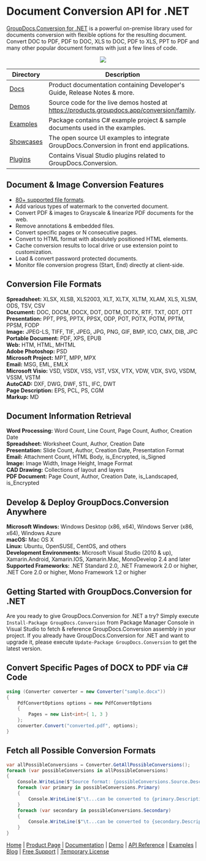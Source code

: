 # Document Conversion API for .NET

[GroupDocs.Conversion for .NET](https://products.groupdocs.com/conversion/net) is a powerful on-premise library used for documents conversion with flexible options for the resulting document. Convert DOC to PDF, PDF to DOC, XLS to DOC, PDF to XLS, PPT to PDF and many other popular document formats with just a few lines of code.

<p align="center">

  <a title="Download complete GroupDocs.Conversion for .NET source code" href="https://github.com/groupdocs-conversion/GroupDocs.Conversion-for-.NET/archive/master.zip">
	<img src="https://raw.github.com/AsposeExamples/java-examples-dashboard/master/images/downloadZip-Button-Large.png" />
  </a>
</p>

Directory | Description
--------- | -----------
[Docs](https://github.com/groupdocs-conversion/GroupDocs.Conversion-for-.NET/tree/master/Examples)  | Product documentation containing Developer's Guide, Release Notes & more.
[Demos](https://github.com/groupdocs-conversion/GroupDocs.Conversion-for-.NET/tree/master/Demos)  | Source code for the live demos hosted at https://products.groupdocs.app/conversion/family.
[Examples](https://github.com/groupdocs-conversion/GroupDocs.Conversion-for-.NET/tree/master/Examples)  | Package contains C# example project & sample documents used in the examples.
[Showcases](https://github.com/groupdocs-conversion/GroupDocs.Conversion-for-.NET/tree/master/Showcases)  | The open source UI examples to integrate GroupDocs.Conversion in front end applications. 
[Plugins](https://github.com/groupdocs-conversion/GroupDocs.Conversion-for-.NET/tree/master/Plugins)  | Contains Visual Studio plugins related to GroupDocs.Conversion.

## Document & Image Conversion Features

- [80+ supported file formats](https://docs.groupdocs.com/conversion/net/supported-document-formats/).
- Add various types of watermark to the converted document.
- Convert PDF & images to Grayscale & linearize PDF documents for the web.
- Remove annotations & embedded files.
- Convert specific pages or N consecutive pages.
- Convert to HTML format with absolutely positioned HTML elements.
- Cache conversion results to local drive or use extension point to customization.
- Load & convert password protected documents.
- Monitor file conversion progress (Start, End) directly at client-side.

## Conversion File Formats

**Spreadsheet:** XLSX, XLSB, XLS2003, XLT, XLTX, XLTM, XLAM, XLS, XLSM, ODS, TSV, CSV\
**Document:** DOC, DOCM, DOCX, DOT, DOTM, DOTX, RTF, TXT, ODT, OTT\
**Presentation:** PPT, PPS, PPTX, PPSX, ODP, POT, POTX, POTM, PPTM, PPSM, FODP\
**Image:** JPEG-LS, TIFF, TIF, JPEG, JPG, PNG, GIF, BMP, ICO, CMX, DIB, JPC\
**Portable Document:** PDF, XPS, EPUB\
**Web:** HTM, HTML, MHTML\
**Adobe Photoshop:** PSD\
**Microsoft Project:** MPT, MPP, MPX\
**Email:** MSG, EML, EMLX\
**Microsoft Visio:** VSD, VSDX, VSS, VST, VSX, VTX, VDW, VDX, SVG, VSDM, VSSM, VSTM\
**AutoCAD:** DXF, DWG, DWF, STL, IFC, DWT\
**Page Description:** EPS, PCL, PS, CGM\
**Markup:** MD

## Document Information Retrieval

**Word Processing:** Word Count, Line Count, Page Count, Author, Creation Date\
**Spreadsheet:** Worksheet Count, Author, Creation Date\
**Presentation:** Slide Count, Author, Creation Date, Presentation Format\
**Email:** Attachment Count, HTML Body, is_Encrypted, is_Signed\
**Image:** Image Width, Image Height, Image Format\
**CAD Drawing:** Collections of layout and layers\
**PDF Document:** Page Count, Author, Creation Date, is_Landscaped, is_Encrypted

## Develop & Deploy GroupDocs.Conversion Anywhere

**Microsoft Windows:** Windows Desktop (x86, x64), Windows Server (x86, x64), Windows Azure\
**macOS:** Mac OS X\
**Linux:** Ubuntu, OpenSUSE, CentOS, and others\
**Development Environments:** Microsoft Visual Studio (2010 & up), Xamarin.Android, Xamarin.IOS, Xamarin.Mac, MonoDevelop 2.4 and later\
**Supported Frameworks:** .NET Standard 2.0, .NET Framework 2.0 or higher, .NET Core 2.0 or higher, Mono Framework 1.2 or higher

## Getting Started with GroupDocs.Conversion for .NET

Are you ready to give GroupDocs.Conversion for .NET a try? Simply execute `Install-Package GroupDocs.Conversion` from Package Manager Console in Visual Studio to fetch & reference GroupDocs.Conversion assembly in your project. If you already have GroupDocs.Conversion for .NET and want to upgrade it, please execute `Update-Package GroupDocs.Conversion` to get the latest version.

## Convert Specific Pages of DOCX to PDF via C# Code

```csharp
using (Converter converter = new Converter("sample.docx"))
{
    PdfConvertOptions options = new PdfConvertOptions
    {
        Pages = new List<int>{ 1, 3 }
    };
    converter.Convert("converted.pdf", options);
}
```

## Fetch all Possible Conversion Formats

```csharp
var allPossibleConversions = Converter.GetAllPossibleConversions();
foreach (var possibleConversions in allPossibleConversions)
{
    Console.WriteLine($"Source format: {possibleConversions.Source.Description}");
    foreach (var primary in possibleConversions.Primary)
    {
        Console.WriteLine($"\t...can be converted to {primary.Description}");
    }
    foreach (var secondary in possibleConversions.Secondary)
    {
        Console.WriteLine($"\t...can be converted to {secondary.Description}");
    }
}
```

[Home](https://www.groupdocs.com/) | [Product Page](https://products.groupdocs.com/conversion/net) | [Documentation](https://docs.groupdocs.com/conversion/net) | [Demo](https://products.groupdocs.app/conversion/family) | [API Reference](https://apireference.groupdocs.com/net/conversion) | [Examples](https://github.com/groupdocs-conversion/GroupDocs.Conversion-for-.NET) | [Blog](https://blog.groupdocs.com/category/conversion/) | [Free Support](https://forum.groupdocs.com/c/conversion) | [Temporary License](https://purchase.groupdocs.com/temporary-license)
